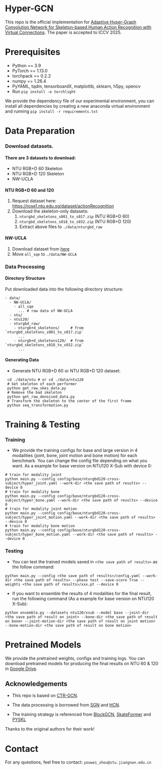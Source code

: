 # Hyper-GCN
This repo is the official implementation for [Adaptive Hyper-Graph Convolution Network for Skeleton-based Human Action Recognition with Virtual Connections](https://arxiv.org/pdf/2411.14796). The paper is accepted to ICCV 2025.


# Prerequisites
- Python == 3.9
- PyTorch == 1.13.0
- torchpack == 0.2.2
- numpy == 1.26.4
- PyYAML, tqdm, tensorboardX, matplotlib, sklearn, h5py, opencv
- Run `pip install -e torchlight`

We provide the dependency file of our experimental environment, you can install all dependencies by creating a new anaconda virtual environment and running `pip install -r requirements.txt `

# Data Preparation

### Download datasets.

#### There are 3 datasets to download:

- NTU RGB+D 60 Skeleton
- NTU RGB+D 120 Skeleton
- NW-UCLA

#### NTU RGB+D 60 and 120

1. Request dataset here: https://rose1.ntu.edu.sg/dataset/actionRecognition
2. Download the skeleton-only datasets:
   1. `nturgbd_skeletons_s001_to_s017.zip` (NTU RGB+D 60)
   2. `nturgbd_skeletons_s018_to_s032.zip` (NTU RGB+D 120)
   3. Extract above files to `./data/nturgbd_raw`

#### NW-UCLA

1. Download dataset from [here](https://www.dropbox.com/s/10pcm4pksjy6mkq/all_sqe.zip?dl=0)
2. Move `all_sqe` to `./data/NW-UCLA`

### Data Processing

#### Directory Structure

Put downloaded data into the following directory structure:

```
- data/
  - NW-UCLA/
    - all_sqe
      ... # raw data of NW-UCLA
  - ntu/
  - ntu120/
  - nturgbd_raw/
    - nturgb+d_skeletons/     # from `nturgbd_skeletons_s001_to_s017.zip`
      ...
    - nturgb+d_skeletons120/  # from `nturgbd_skeletons_s018_to_s032.zip`
      ...
```

#### Generating Data

- Generate NTU RGB+D 60 or NTU RGB+D 120 dataset:

```
 cd ./data/ntu # or cd ./data/ntu120
 # Get skeleton of each performer
 python get_raw_skes_data.py
 # Remove the bad skeleton 
 python get_raw_denoised_data.py
 # Transform the skeleton to the center of the first frame
 python seq_transformation.py
```



# Training & Testing

### Training

- We provide the training configs for base and large version in 4 modalities (joint, bone, joint motion and bone motion) for each benchmark. 
You can change the config file depending on what you want. As a example for base version on NTU120 X-Sub with device 0:

```
# train for modality joint
python main.py --config config/base/nturgbd120-cross-subject/hyper_joint.yaml --work-dir <the save path of results> --device 0
# train for modality bone
python main.py --config config/base/nturgbd120-cross-subject/hyper_bone.yaml --work-dir <the save path of results> --device 0
# train for modality joint motion
python main.py --config config/base/nturgbd120-cross-subject/hyper_joint_motion.yaml --work-dir <the save path of results> --device 0
# train for modality bone motion
python main.py --config config/base/nturgbd120-cross-subject/hyper_bone_motion.yaml --work-dir <the save path of results> --device 0
```

### Testing

- You can test the trained models saved in `<the save path of results>` as the follow command:

```
python main.py --config <the save path of results>/config.yaml --work-dir <the save path of results> --phase test --save-score True --weights <the save path of results>/xxx.pt --device 0
```

- If you want to ensemble the results of 4 modalities for the final result, run the following command (As a example for base version on NTU120 X-Sub): 
```
python ensemble.py --datasets ntu120/xsub --model base --joint-dir <the save path of result on joint> --bone-dir <the save path of result on bone> --joint-motion-dir <the save path of result on joint motion> --bone-motion-dir <the save path of result on bone motion>
```

# Pretrained Models

We provide the pretrained weights, configs and training logs. 
You can download pretrained models for producing the final results on NTU 60 & 120 in [Google Drive](https://drive.google.com/drive/folders/1Zi6l8NL_mp7I7v8FjizlRNTk7wZlNfkQ?usp=sharing).

## Acknowledgements

- This repo is based on [CTR-GCN](https://github.com/Uason-Chen/CTR-GCN).

- The data processing is borrowed from [SGN](https://github.com/microsoft/SGN) and [HCN](https://github.com/huguyuehuhu/HCN-pytorch).

- The training strategy is referenced from [BlockGCN](https://github.com/ZhouYuxuanYX/BlockGCN), [SkateFormer](https://github.com/KAIST-VICLab/SkateFormer/tree/main) and [PYSKL](https://github.com/kennymckormick/pyskl)

Thanks to the original authors for their work!


# Contact
For any questions, feel free to contact: `youwei_zhou@stu.jiangnan.edu.cn`
